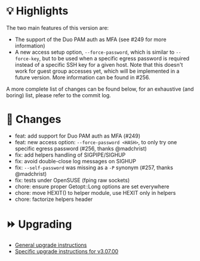 # :bulb: Highlights

The two main features of this version are:

- The support of the Duo PAM auth as MFA (see #249 for more information)
- A new access setup option, `--force-password`, which is similar to `--force-key`, but to be used when a specific egress password is required instead of a specific SSH key for a given host. Note that this doesn't work for guest group accesses yet, which will be implemented in a future version. More information can be found in #256.

A more complete list of changes can be found below, for an exhaustive (and boring) list, please refer to the commit log.

# :pushpin: Changes

- feat: add support for Duo PAM auth as MFA (#249)
- feat: new access option: `--force-password <HASH>`, to only try one specific egress password (#256, thanks @madchrist)
- fix: add helpers handling of SIGPIPE/SIGHUP
- fix: avoid double-close log messages on SIGHUP
- fix: `--self-password` was missing as a `-P` synonym (#257, thanks @madchrist)
- fix: tests under OpenSUSE (fping raw sockets)
- chore: ensure proper Getopt::Long options are set everywhere
- chore: move HEXIT() to helper module, use HEXIT only in helpers
- chore: factorize helpers header 

# :fast_forward: Upgrading

- [General upgrade instructions](https://ovh.github.io/the-bastion/installation/upgrading.html)
- [Specific upgrade instructions for v3.07.00](https://ovh.github.io/the-bastion/installation/upgrading.html#v3-07-00-2021-12-13)
